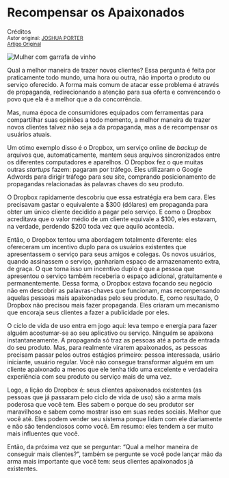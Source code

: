 Recompensar os Apaixonados
==========================
Créditos<br/>
<small>Autor original: [JOSHUA PORTER](http://52weeksofux.com/)<br/>[Artigo Original](http://52weeksofux.com/post/931733958/reward-the-passionates)</small>

![Mulher com garrafa de vinho](http://media.tumblr.com/tumblr_l6xrg7IkW51qz8ohs.gif "Criança segurando carroça, sozinha")

Qual a melhor maneira de trazer novos clientes? Essa pergunta é feita por praticamente todo mundo, uma hora ou outra, não importa o produto ou serviço oferecido. A forma mais comum de atacar esse problema é através de propaganda, redirecionando a atenção para sua oferta e convencendo o povo que ela é a melhor que a da concorrência.

Mas, numa época de consumidores equipados com ferramentas para compartilhar suas opiniões a todo momento, a melhor maneira de trazer novos clientes talvez não seja a da propaganda, mas a de recompensar os usuários atuais. 

Um otimo exemplo disso é o Dropbox, um serviço online de *backup* de arquivos que, automaticamente, mantem seus arquivos sincronizados entre os diferentes computadores e aparelhos. O Dropbox fez o que muitas outras *startups* fazem: pagaram por tráfego. Eles utilizaram o Google Adwords para dirigir tráfego para seu site, comprando posicionamento de propagandas relacionadas às palavras chaves do seu produto.

O Dropbox rapidamente descobriu que essa estratégia era bem cara. Eles precisavam gastar o equivalente a $300 (dólares) em propaganda para obter um único cliente decidido a pagar pelo serviço. E como o Dropbox acreditava que o valor médio de um cliente equivale a $100, eles estavam, na verdade, perdendo $200 toda vez que aquilo acontecia.

Então, o Dropbox tentou uma abordagem totalmente diferente: eles ofereceram um incentivo duplo para os usuários existentes que apresentassem o serviço para seus amigos e colegas. Os novos usuários, quando assinassem o serviço, ganhariam espaço de armazenamento extra, de graça. O que torna isso um incentivo duplo é que a pessoa que apresentou o serviço também receberia o espaço adicional, gratuitamente e permanentemente. Dessa forma, o Dropbox estava focando seu negócio não em descobrir as palavras-chaves que funcionam, mas recompensando aquelas pessoas mais apaixonadas pelo seu produto. E, como resultado, O Dropbox não precisou mais fazer propaganda. Eles criaram um mecanismo que encoraja seus clientes a fazer a publicidade por eles. 

O ciclo de vida de uso entra em jogo aqui: leva tempo e energia para fazer alguém acostumar-se ao seu aplicativo ou serviço. Ninguém se apaixona instantaneamente. A propaganda só traz as pessoas até a porta de entrada do seu produto. Mas, para realmente virarem apaixonados, as pessoas precisam passar pelos outros estágios primeiro: pessoa interessada, usário iniciante, usuário regular. Você não consegue transformar alguém em um cliente apaixonado a menos que ele tenha tido uma excelente e verdadeira experiência com seu produto ou serviço mais de uma vez. 

Logo, a lição do Dropbox é: seus clientes apaixonados existentes (as pessoas que já passaram pelo ciclo de vida de uso) são a arma mais poderosa que você tem. Eles sabem o porque do seu produtor ser maravilhoso e sabem como mostrar isso em suas redes sociais. Melhor que você até. Eles podem vender seu sistema porque lidam com ele diariamente e não são tendenciosos como você. Em resumo: eles tendem a ser muito mais influentes que você. 

Então, da próxima vez que se perguntar: “Qual a melhor maneira de conseguir mais clientes?”, também se pergunte se você pode lançar mão da arma mais importante que você tem: seus clientes apaixonados já existentes. 